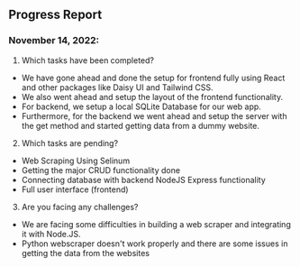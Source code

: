 ## Progress Report

### November 14, 2022:

1. Which tasks have been completed?
* We have gone ahead and done the setup for frontend fully using React and other packages like Daisy UI and Tailwind CSS.
* We also went ahead and setup the layout of the frontend functionality. 
* For backend, we setup a local SQLite Database for our web app.
* Furthermore, for the backend we went ahead and setup the server with the get method and started getting data from a dummy website.

2. Which tasks are pending?
* Web Scraping Using Selinum 
* Getting the major CRUD functionality done
* Connecting database with backend NodeJS Express functionality
* Full user interface (frontend)

3. Are you facing any challenges?
* We are facing some difficulties in building a web scraper and integrating it with Node.JS.
* Python webscraper doesn't work properly and there are some issues in getting the data from the websites
